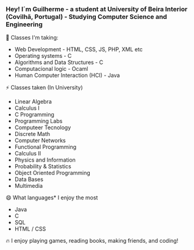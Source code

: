 ### Hey! I´m Guilherme - a student at University of Beira Interior (Covilhã, Portugal) - Studying Computer Science and Engineering

📓 Classes I'm taking:

- Web Development - HTML, CSS, JS, PHP, XML etc
- Operating systems - C
- Algorithms and Data Structures - C
- Computacional logic - Ocaml
- Human Computer Interaction (HCI)  - Java

⚡ Classes taken (In University)

- Linear Algebra
- Calculus I
- C Programming
- Programming Labs
- Computeer Tecnology
- Discrete Math
- Computer Networks
- Functional Programming
- Calculus II
- Physics and Information
- Probability & Statistics
- Object Oriented Programming
- Data Bases
- Multimedia

😄 What languages* I enjoy the most

- Java
- C
- SQL
- HTML / CSS

🔥 I enjoy playing games, reading books, making friends, and coding!


<!--
**GuilhermeTeixeira13/GuilhermeTeixeira13** is a ✨ _special_ ✨ repository because its `README.md` (this file) appears on your GitHub profile.

Here are some ideas to get you started:

- 🔭 I’m currently working on ...
- 🌱 I’m currently learning ...
- 👯 I’m looking to collaborate on ...
- 🤔 I’m looking for help with ...
- 💬 Ask me about ...
- 📫 How to reach me: ...
- 😄 Pronouns: ...
- ⚡ Fun fact: ...
-->
